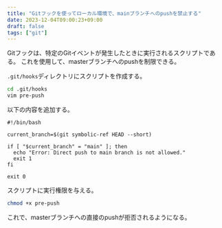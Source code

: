 ```yaml
---
title: "Gitフックを使ってローカル環境で、mainブランチへのpushを禁止する"
date: 2023-12-04T09:00:23+09:00
draft: false
tags: ["git"] 
---
```

<!--more-->
Gitフックは、特定のGitイベントが発生したときに実行されるスクリプトである。
これを使用して、masterブランチへのpushを制限できる。

`.git/hooks`ディレクトリにスクリプトを作成する。

```.bash
cd .git/hooks
vim pre-push
```
以下の内容を追加する。
```
#!/bin/bash

current_branch=$(git symbolic-ref HEAD --short)

if [ "$current_branch" = "main" ]; then
  echo "Error: Direct push to main branch is not allowed."
  exit 1
fi

exit 0
```
スクリプトに実行権限を与える。
```.bash
chmod +x pre-push
```

これで、masterブランチへの直接のpushが拒否されるようになる。
